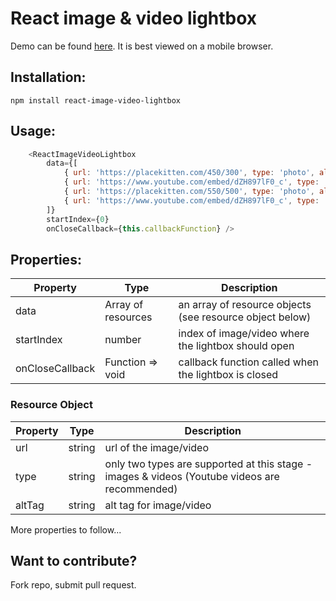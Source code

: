 # React image & video lightbox

Demo can be found <a href="https://ngineer101.github.io/react-image-video-lightbox">here</a>. It is best viewed on a mobile browser.

## Installation: 
```npm
npm install react-image-video-lightbox
```

## Usage:
```javascript
    <ReactImageVideoLightbox
        data={[
            { url: 'https://placekitten.com/450/300', type: 'photo', altTag: 'some image' },
            { url: 'https://www.youtube.com/embed/dZH897lF0_c', type: 'video', altTag: 'some video' },
            { url: 'https://placekitten.com/550/500', type: 'photo', altTag: 'some other image' },
            { url: 'https://www.youtube.com/embed/dZH897lF0_c', type: 'video', altTag: 'some other video' }
        ]}
        startIndex={0}
        onCloseCallback={this.callbackFunction} />
```

## Properties:

|Property|Type|Description|
|--------|----|-----------|
|data|Array of resources|an array of resource objects (see resource object below)|
|startIndex|number|index of image/video where the lightbox should open|
|onCloseCallback|Function => void|callback function called when the lightbox is closed|

### Resource Object
|Property|Type|Description|
|--------|----|-----------|
|url|string|url of the image/video|
|type|string|only two types are supported at this stage - images & videos (Youtube videos are recommended)|
|altTag|string|alt tag for image/video|

More properties to follow...



## Want to contribute?
Fork repo, submit pull request.
